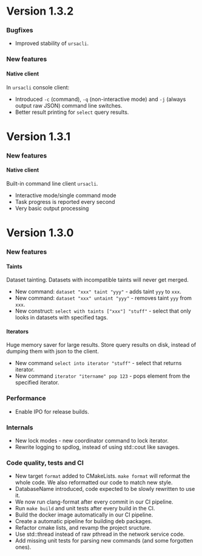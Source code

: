 # Version 1.3.2

### Bugfixes

* Improved stability of `ursacli`.

### New features

#### Native client

In `ursacli` console client:

- Introduced `-c` (command), `-q` (non-interactive mode) and `-j` (always output raw JSON) command line switches.
- Better result printing for `select` query results.

# Version 1.3.1

### New features

#### Native client

Built-in command line client `ursacli`.

- Interactive mode/single command mode
- Task progress is reported every second
- Very basic output processing

# Version 1.3.0

### New features

#### Taints

Dataset tainting. Datasets with incompatible taints will never get merged.

- New command: `dataset "xxx" taint "yyy"` - adds taint `yyy` to `xxx`.
- New command: `dataset "xxx" untaint "yyy"` - removes taint `yyy` from `xxx`.
- New construct: `select with taints ["xxx"] "stuff"` - select that only
    looks in datasets with specified tags.

#### Iterators

Huge memory saver for large results. Store query results on disk, instead
of dumping them with json to the client.

- New command `select into iterator "stuff"` - select that returns iterator.
- New command `iterator "itername" pop 123` - pops element from the specified
    iterator.

### Performance

- Enable IPO for release builds.

### Internals

- New lock modes - new coordinator command to lock iterator.
- Rewrite logging to spdlog, instead of using std::cout like savages.

### Code quality, tests and CI

- New target `format` added to CMakeLists. `make format` will reformat the
    whole code. We also reformatted our code to match new style.
- DatabaseName introduced, code expected to be slowly rewritten to use it.
- We now run clang-format after every commit in our CI pipeline.
- Run `make build` and unit tests after every build in the CI.
- Build the docker image automatically in our CI pipeline.
- Create a automatic pipeline for building deb packages.
- Refactor cmake lists, and revamp the project sructure.
- Use std::thread instead of raw pthread in the network service code.
- Add missing unit tests for parsing new commands (and some forgotten ones). 

